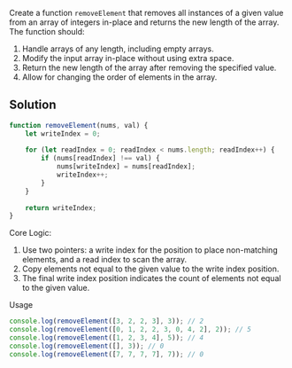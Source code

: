 Create a function `removeElement` that removes all instances of a given value from an array of integers in-place and returns the new length of the array. The function should:
1. Handle arrays of any length, including empty arrays.
2. Modify the input array in-place without using extra space.
3. Return the new length of the array after removing the specified value.
4. Allow for changing the order of elements in the array.

## Solution

```javascript
function removeElement(nums, val) {
    let writeIndex = 0;
    
    for (let readIndex = 0; readIndex < nums.length; readIndex++) {
        if (nums[readIndex] !== val) {
            nums[writeIndex] = nums[readIndex];
            writeIndex++;
        }
    }
    
    return writeIndex;
}
```

Core Logic:
1. Use two pointers: a write index for the position to place non-matching elements, and a read index to scan the array.
2. Copy elements not equal to the given value to the write index position.
3. The final write index position indicates the count of elements not equal to the given value.

Usage

```javascript
console.log(removeElement([3, 2, 2, 3], 3)); // 2
console.log(removeElement([0, 1, 2, 2, 3, 0, 4, 2], 2)); // 5
console.log(removeElement([1, 2, 3, 4], 5)); // 4
console.log(removeElement([], 3)); // 0
console.log(removeElement([7, 7, 7, 7], 7)); // 0
```
